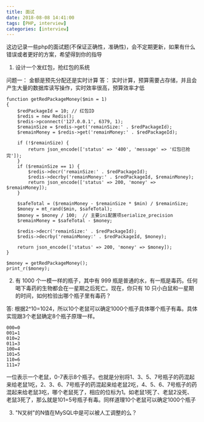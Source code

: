 ```yaml
---
title: 面试
date: 2018-08-08 14:41:00
tags: [PHP, interview]
categories: [interview]
---
```

这边记录一些php的面试题(不保证正确性，准确性)，会不定期更新，如果有什么错误或者更好的方案，希望得到你的指导

1. 设计一个发红包，抢红包的系统

问题一： 金额是预先分配还是实时计算
答： 实时计算，预算需要占存储，并且会产生大量的数据库读写操作，实时效率很高，预算效率才低

```
function getRedPackageMoney($min = 1)
{
    $redPackageId = 10; // 红包ID
    $redis = new Redis();
    $redis->pconnect('127.0.0.1', 6379, 1);
    $remainSize = $redis->get('remainSize:' . $redPackageId);
    $remainMoney = $redis->get('remainMoney:' . $redPackageId);

    if (!$remainSize) {
        return json_encode(['status' => '400', 'message' => '红包已抢完']);
    }
    if ($remainSize == 1) {
        $redis->decr('remainSize:' . $redPackageId);
        $redis->decrby('remainMoney:' . $redPackageId, $remainMoney);
        return json_encode(['status' => 200, 'money' => $remainMoney]);
    }

    $safeTotal = ($remainMoney - $remainSize * $min) / $remainSize;
    $money = mt_rand($min, $safeTotal);
    $money = $money / 100;  // 主要ini配置项serialize_precision
    $remainMoney = $safeTotal - $money;

    $redis->decr('remainSize:' . $redPackageId);
    $redis->decrby('remainMoney:' . $redPackageId, $money);

    return json_encode(['status' => 200, 'money' => $money]);
}

$money = getRedPackageMoney();
print_r($money);
```

2. 有 1000 个一模一样的瓶子，其中有 999 瓶是普通的水，有一瓶是毒药。任何喝下毒药的生物都会在一星期之后死亡。现在，你只有 10 只小白鼠和一星期的时间，如何检验出哪个瓶子里有毒药？

答: 根据2^10=1024，所以10个老鼠可以确定1000个瓶子具体哪个瓶子有毒。具体实现跟3个老鼠确定8个瓶子原理一样。
```
000=0
001=1
010=2
011=3
100=4
101=5
110=6
111=7
```
一位表示一个老鼠，0-7表示8个瓶子。也就是分别将1、3、5、7号瓶子的药混起来给老鼠1吃，2、3、6、7号瓶子的药混起来给老鼠2吃，4、5、6、7号瓶子的药混起来给老鼠3吃，哪个老鼠死了，相应的位标为1。如老鼠1死了、老鼠2没死、老鼠3死了，那么就是101=5号瓶子有毒。同样道理10个老鼠可以确定1000个瓶子

3. "N叉树"的N值在MySQL中是可以被人工调整的么？
